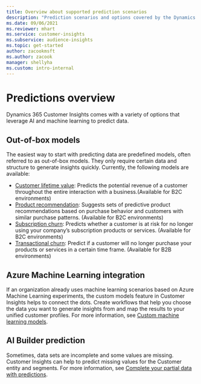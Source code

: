 ```yaml
---
title: Overview about supported prediction scenarios
description: "Prediction scenarios and options covered by the Dynamics 365 Customer Insights application."
ms.date: 09/06/2021
ms.reviewer: mhart
ms.service: customer-insights
ms.subservice: audience-insights
ms.topic: get-started
author: zacookmsft
ms.author: zacook
manager: shellyha
ms.custom: intro-internal
---
```


# Predictions overview

Dynamics 365 Customer Insights comes with a variety of options that leverage AI and machine learning to predict data. 

## Out-of-box models

The easiest way to start with predicting data are predefined models, often referred to as out-of-box models. They only require certain data and structure to generate insights quickly. Currently, the following models are available: 
- [Customer lifetime value](predict-customer-lifetime-value.md): Predicts the potential revenue of a customer throughout the entire interaction with a business.(Available for B2C environments)
- [Product recommendation](predict-product-recommendation.md): Suggests sets of predictive product recommendations based on purchase behavior and customers with similar purchase patterns. (Available for B2C environments)
- [Subscription churn](predict-subscription-churn.md): Predicts whether a customer is at risk for no longer using your company’s subscription products or services. (Available for B2C environments)
- [Transactional churn](predict-transactional-churn.md): Predict if a customer will no longer purchase your products or services in a certain time frame. (Available for B2B environments)

## Azure Machine Learning integration

If an organization already uses machine learning scenarios based on Azure Machine Learning experiments, the custom models feature in Customer Insights helps to connect the dots. Create workflows that help you choose the data you want to generate insights from and map the results to your unified customer profiles. For more information, see [Custom machine learning models](custom-models.md).

## AI Builder prediction

Sometimes, data sets are incomplete and some values are missing. Customer Insights can help to predict missing values for the Customer entity and segments. For more information, see [Complete your partial data with predictions](predictions.md).
